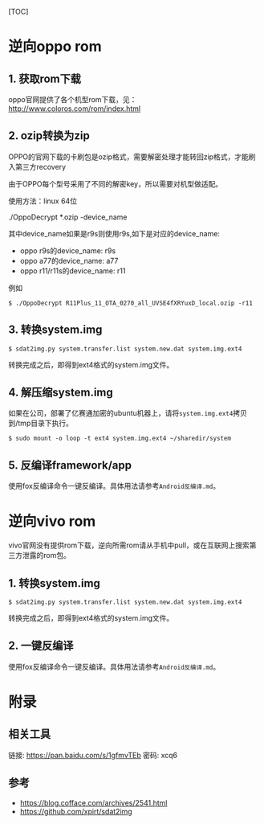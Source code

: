[TOC]

# 逆向oppo rom

## 1. 获取rom下载

oppo官网提供了各个机型rom下载，见：http://www.coloros.com/rom/index.html

## 2. ozip转换为zip

OPPO的官网下载的卡刷包是ozip格式，需要解密处理才能转回zip格式，才能刷入第三方recovery

由于OPPO每个型号采用了不同的解密key，所以需要对机型做适配。

使用方法：linux 64位

./OppoDecrypt *.ozip -device_name

其中device_name如果是r9s则使用r9s,如下是对应的device_name:

- oppo r9s的device_name: r9s
- oppo a77的device_name: a77
- oppo r11/r11s的device_name: r11

例如

```
$ ./OppoDecrypt R11Plus_11_OTA_0270_all_UVSE4fXRYuxD_local.ozip -r11
```

## 3. 转换system.img

```
$ sdat2img.py system.transfer.list system.new.dat system.img.ext4
```

转换完成之后，即得到ext4格式的system.img文件。

## 4. 解压缩system.img

如果在公司，部署了亿赛通加密的ubuntu机器上，请将`system.img.ext4`拷贝到/tmp目录下执行。

```
$ sudo mount -o loop -t ext4 system.img.ext4 ~/sharedir/system
```

## 5. 反编译framework/app

使用fox反编译命令一键反编译。具体用法请参考`Android反编译.md`。

# 逆向vivo rom

vivo官网没有提供rom下载，逆向所需rom请从手机中pull，或在互联网上搜索第三方泄露的rom包。

## 1. 转换system.img

```
$ sdat2img.py system.transfer.list system.new.dat system.img.ext4 
```

转换完成之后，即得到ext4格式的system.img文件。

## 2. 一键反编译

使用fox反编译命令一键反编译。具体用法请参考`Android反编译.md`。

# 附录

## 相关工具

链接: https://pan.baidu.com/s/1gfmvTEb 密码: xcq6

## 参考

- https://blog.cofface.com/archives/2541.html
- https://github.com/xpirt/sdat2img
